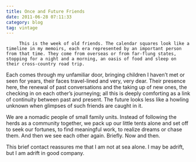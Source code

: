 ```yaml
---
title: Once and Future Friends
date: 2011-06-28 07:11:33
category: blog
tag: vintage
---
```

         This is the week of old friends. The calendar squares look like a timeline in my memoirs, each era represented by an important person from that time. They come from overseas or from far-flung states, stopping for a night and a morning, an oasis of food and sleep on their cross-country road trip. 

 Each comes through my unfamiliar door, bringing children I haven’t met or seen for years, their faces travel-lined and very, very dear. Their presence here, the renewal of past conversations and the taking up of new ones, the checking in on each other’s journeying; all this is deeply comforting as a link of continuity between past and present. The future looks less like a howling unknown when glimpses of such friends are caught in it. 

 We are a nomadic people of small family units. Instead of following the herds as a community together, we pack up our little tents alone and set off to seek our fortunes, to find meaningful work, to realize dreams or chase them. And then we see each other again. Briefly. Now and then. 

 This brief contact reassures me that I am not at sea alone. I may be adrift, but I am adrift in good company. 